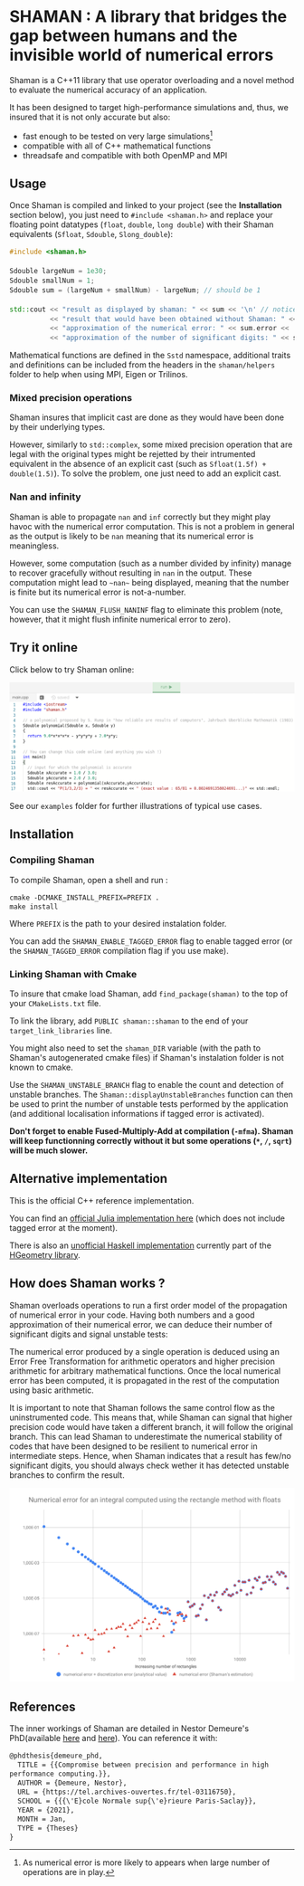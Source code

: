 # SHAMAN : A library that bridges the gap between humans and the invisible world of numerical errors

Shaman is a C++11 library that use operator overloading and a novel method to evaluate the numerical accuracy of an application.

It has been designed to target high-performance simulations and, thus, we insured that it is not only accurate but also:
- fast enough to be tested on very large simulations[^1]
- compatible with all of C++ mathematical functions
- threadsafe and compatible with both OpenMP and MPI

[^1]: As numerical error is more likely to appears when large number of operations are in play.

## Usage

Once Shaman is compiled and linked to your project (see the **Installation** section below), you just need to `#include <shaman.h>` and replace your floating point datatypes (`float`, `double`, `long double`) with their Shaman equivalents (`Sfloat`, `Sdouble`, `Slong_double`):

```cpp
#include <shaman.h>

Sdouble largeNum = 1e30;
Sdouble smallNum = 1;
Sdouble sum = (largeNum + smallNum) - largeNum; // should be 1

std::cout << "result as displayed by shaman: " << sum << '\n' // notice that Shaman displays only significant digits
          << "result that would have been obtained without Shaman: " << sum.number << " == " << static_cast<double>(sum) << '\n'
          << "approximation of the numerical error: " << sum.error << '\n'
          << "approximation of the number of significant digits: " << sum.digits() << std::endl;
```

Mathematical functions are defined in the `Sstd` namespace, additional traits and definitions can be included from the headers in the `shaman/helpers` folder to help when using MPI, Eigen or Trilinos.

### Mixed precision operations

Shaman insures that implicit cast are done as they would have been done by their underlying types.

However, similarly to `std::complex`, some mixed precision operation that are legal with the original types might be rejetted by their intrumented equivalent in the absence of an explicit cast (such as `Sfloat(1.5f) + double(1.5)`).
To solve the problem, one just need to add an explicit cast.

### Nan and infinity

Shaman is able to propagate `nan` and `inf` correctly but they might play havoc with the numerical error computation.
This is not a problem in general as the output is likely to be `nan` meaning that its numerical error is meaningless.

However, some computation (such as a number divided by infinity) manage to recover gracefully without resulting in `nan` in the output.
These computation might lead to `~nan~` being displayed, meaning that the number is finite but its numerical error is not-a-number.

You can use  the `SHAMAN_FLUSH_NANINF` flag to eliminate this problem (note, however, that it might flush infinite numerical error to zero).

## Try it online

Click below to try Shaman online:

[![try it online](pictures/tryItOnline.png)](https://repl.it/@nestordemeure/ShamanDemo?lite=true)

See our `examples` folder for further illustrations of typical use cases.

## Installation

### Compiling Shaman

To compile Shaman, open a shell and run :

```
cmake -DCMAKE_INSTALL_PREFIX=PREFIX .
make install
```

Where `PREFIX` is the path to your desired instalation folder.

You can add the `SHAMAN_ENABLE_TAGGED_ERROR` flag to enable tagged error (or the `SHAMAN_TAGGED_ERROR` compilation flag if you use make).

### Linking Shaman with Cmake

To insure that cmake load Shaman, add `find_package(shaman)` to the top of your `CMakeLists.txt` file.

To link the library, add `PUBLIC shaman::shaman` to the end of your `target_link_libraries` line.

You might also need to set the `shaman_DIR` variable (with the path to Shaman's autogenerated cmake files) if Shaman's instalation folder is not known to cmake.

Use the `SHAMAN_UNSTABLE_BRANCH` flag to enable the count and detection of unstable branches.
The `Shaman::displayUnstableBranches` function can then be used to print the number of unstable tests performed by the application (and additional localisation informations if tagged error is activated).

**Don't forget to enable Fused-Multiply-Add at compilation (`-mfma`). Shaman will keep functionning correctly without it but some operations (`*`, `/`, `sqrt`) will be much slower.**

## Alternative implementation

This is the official C++ reference implementation.

You can find an [official Julia implementation here](https://gitlab.com/numerical_shaman/shaman_julia) (which does not include tagged error at the moment).

There is also an [unofficial Haskell implementation](https://hackage.haskell.org/package/hgeometry-combinatorial-0.12.0.0/docs/Data-Double-Shaman.html) currently part of the [HGeometry library](https://github.com/noinia/hgeometry).

## How does Shaman works ?

Shaman overloads operations to run a first order model of the propagation of numerical error in your code.
Having both numbers and a good approximation of their numerical error, we can deduce their number of significant digits and signal unstable tests:

The numerical error produced by a single operation is deduced using an Error Free Transformation for arithmetic operators and higher precision arithmetic for arbitrary mathematical functions.
Once the local numerical error has been computed, it is propagated in the rest of the computation using basic arithmetic.

It is important to note that Shaman follows the same control flow as the uninstrumented code.
This means that, while Shaman can signal that higher precision code would have taken a different branch, it will follow the original branch.
This can lead Shaman to underestimate the numerical stability of codes that have been designed to be resilient to numerical error in intermediate steps.
Hence, when Shaman indicates that a result has few/no significant digits, you should always check wether it has detected unstable branches to confirm the result.

![Numerical error for an integral computed using the rectangle method with floats](pictures/rectangles.svg)

## References

The inner workings of Shaman are detailed in Nestor Demeure's PhD(available [here](https://tel.archives-ouvertes.fr/tel-03116750) and [here](https://www.researchgate.net/publication/348551075_Compromise_between_precision_and_performance_in_high_performance_computing)).
You can reference it with:

```
@phdthesis{demeure_phd,
  TITLE = {{Compromise between precision and performance in high performance computing.}},
  AUTHOR = {Demeure, Nestor},
  URL = {https://tel.archives-ouvertes.fr/tel-03116750},
  SCHOOL = {{{\'E}cole Normale sup{\'e}rieure Paris-Saclay}},
  YEAR = {2021},
  MONTH = Jan,
  TYPE = {Theses}
}
```
